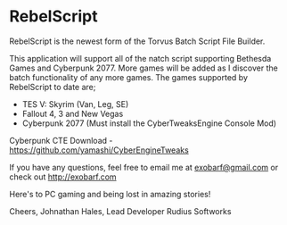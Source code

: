 # RebelScript

RebelScript is the newest form of the Torvus Batch Script File Builder.

This application will support all of the natch script supporting Bethesda 
Games and Cyberpunk 2077. More games will be added as I discover the batch 
functionality of any more games. The games supported by RebelScript to date are;
- TES V: Skyrim (Van, Leg, SE)
- Fallout 4, 3 and New Vegas
- Cyberpunk 2077 (Must install the CyberTweaksEngine Console Mod)

Cyberpunk CTE Download - https://github.com/yamashi/CyberEngineTweaks

If you have any questions, feel free to email me at exobarf@gmail.com
or check out http://exobarf.com

Here's to PC gaming and being lost in amazing stories!

Cheers,
Johnathan Hales, Lead Developer
Rudius Softworks
